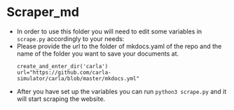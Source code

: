 # Scraper_md  
- In order to use this folder you will need to edit some variables in `scrape.py` accordingly to your needs:  
- Please provide the url to the folder of mkdocs.yaml of the repo and the name of the folder you want to save your documents at.  
  ```
  create_and_enter_dir('carla')
  url="https://github.com/carla-simulator/carla/blob/master/mkdocs.yml"
  ```
- After you have set up the variables you can run `python3 scrape.py` and it will start scraping the website.